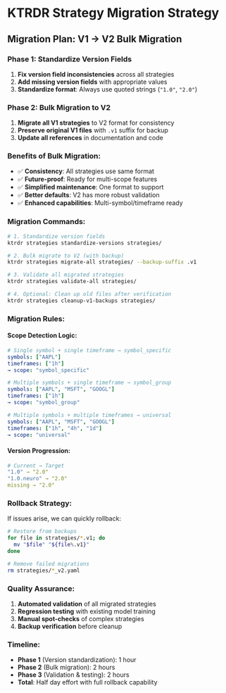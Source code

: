 # KTRDR Strategy Migration Strategy

## Migration Plan: V1 → V2 Bulk Migration

### **Phase 1: Standardize Version Fields**
1. **Fix version field inconsistencies** across all strategies
2. **Add missing version fields** with appropriate values
3. **Standardize format**: Always use quoted strings (`"1.0"`, `"2.0"`)

### **Phase 2: Bulk Migration to V2**
1. **Migrate all V1 strategies** to V2 format for consistency
2. **Preserve original V1 files** with `.v1` suffix for backup
3. **Update all references** in documentation and code

### **Benefits of Bulk Migration:**
- ✅ **Consistency**: All strategies use same format
- ✅ **Future-proof**: Ready for multi-scope features
- ✅ **Simplified maintenance**: One format to support
- ✅ **Better defaults**: V2 has more robust validation
- ✅ **Enhanced capabilities**: Multi-symbol/timeframe ready

### **Migration Commands:**

```bash
# 1. Standardize version fields
ktrdr strategies standardize-versions strategies/

# 2. Bulk migrate to V2 (with backup)
ktrdr strategies migrate-all strategies/ --backup-suffix .v1

# 3. Validate all migrated strategies
ktrdr strategies validate-all strategies/

# 4. Optional: Clean up old files after verification
ktrdr strategies cleanup-v1-backups strategies/
```

### **Migration Rules:**

#### **Scope Detection Logic:**
```yaml
# Single symbol + single timeframe → symbol_specific
symbols: ["AAPL"]
timeframes: ["1h"]
→ scope: "symbol_specific"

# Multiple symbols + single timeframe → symbol_group  
symbols: ["AAPL", "MSFT", "GOOGL"]
timeframes: ["1h"]
→ scope: "symbol_group"

# Multiple symbols + multiple timeframes → universal
symbols: ["AAPL", "MSFT", "GOOGL"] 
timeframes: ["1h", "4h", "1d"]
→ scope: "universal"
```

#### **Version Progression:**
```yaml
# Current → Target
"1.0" → "2.0"
"1.0.neuro" → "2.0" 
missing → "2.0"
```

### **Rollback Strategy:**
If issues arise, we can quickly rollback:
```bash
# Restore from backups
for file in strategies/*.v1; do
  mv "$file" "${file%.v1}"
done

# Remove failed migrations
rm strategies/*_v2.yaml
```

### **Quality Assurance:**
1. **Automated validation** of all migrated strategies
2. **Regression testing** with existing model training
3. **Manual spot-checks** of complex strategies
4. **Backup verification** before cleanup

### **Timeline:**
- **Phase 1** (Version standardization): 1 hour
- **Phase 2** (Bulk migration): 2 hours  
- **Phase 3** (Validation & testing): 2 hours
- **Total**: Half day effort with full rollback capability
